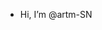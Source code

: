 -  Hi, I’m @artm-SN

<!---
artm-SN/artm-SN is a ✨ special ✨ repository because its `README.md` (this file) appears on your GitHub profile.
You can click the Preview link to take a look at your changes.
--->
